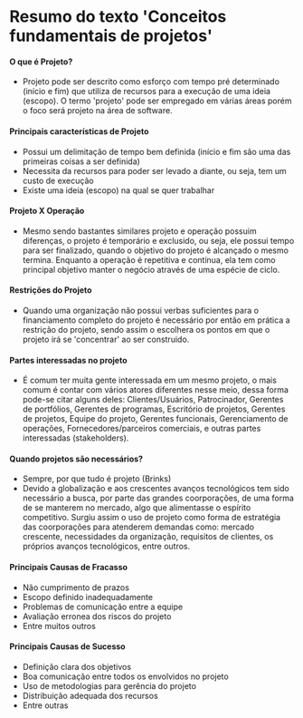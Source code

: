 # Resumo do texto 'Conceitos fundamentais de projetos'

#### O que é Projeto?
- Projeto pode ser descrito como esforço com tempo pré determinado (início e fim) que utiliza de recursos para a execução de uma ideia (escopo). O termo 'projeto' pode ser empregado em várias áreas porém o foco será projeto na área de software.

#### Principais características de Projeto
- Possui um delimitação de tempo bem definida (início e fim são uma das primeiras coisas a ser definida)
- Necessita da recursos para poder ser levado a diante, ou seja, tem um custo de execução
- Existe uma ideia (escopo) na qual se quer trabalhar

#### Projeto X Operação
- Mesmo sendo bastantes similares projeto e operação possuim diferenças, o projeto é temporário e exclusido, ou seja, ele possui tempo para ser finalizado, quando o objetivo do projeto é alcançado o mesmo termina. Enquanto a operação é repetitiva e contínua, ela tem como principal objetivo manter o negócio através de uma espécie de ciclo.

#### Restrições do Projeto
- Quando uma organização não possui verbas suficientes para o financiamento completo do projeto é necessário por então em prática a restrição do projeto, sendo assim o escolhera os pontos em que o projeto irá se 'concentrar' ao ser construido.

#### Partes interessadas no projeto
- É comum ter muita gente interessada em um mesmo projeto, o mais comum é contar com vários atores diferentes nesse meio, dessa forma pode-se citar alguns deles: Clientes/Usuários, Patrocinador, Gerentes de portfólios, Gerentes de programas, Escritório de projetos, Gerentes de projetos, Equipe do projeto, Gerentes funcionais, Gerenciamento de operações, Fornecedores/parceiros comerciais, e outras partes interessadas (stakeholders).

#### Quando projetos são necessários?
- Sempre, por que tudo é projeto (Brinks)
- Devido a globalização e aos crescentes avanços tecnológicos tem sido necessário a busca, por parte das grandes coorporações, de uma forma de se manterem no mercado, algo que alimentasse o espírito competitivo. Surgiu assim o uso de projeto como forma de estratégia das coorporações para atenderem demandas como: mercado crescente, necessidades da organização, requisitos de clientes, os próprios avanços tecnológicos, entre outros.

#### Principais Causas de Fracasso
- Não cumprimento de prazos
- Escopo definido inadequadamente
- Problemas de comunicação entre a equipe
- Avaliação erronea dos riscos do projeto
- Entre muitos outros

#### Principais Causas de Sucesso
- Definição clara dos objetivos
- Boa comunicação entre todos os envolvidos no projeto
- Uso de metodologias para gerência do projeto
- Distribuição adequada dos recursos
- Entre outras

